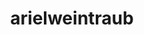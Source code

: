 ---
title: 'arielweintraub'
first_name: 'Ariel'
last_name: 'Weintraub'
org_title: 'Institutional Giving Manager'
organization: 'Oakland Museum of California'
state: 'CA'
email: 'aweintraub@museumca.org'
phone: '(510) 318-8519'
chair: 
active: true
assignee: 'arielweintraub'

---